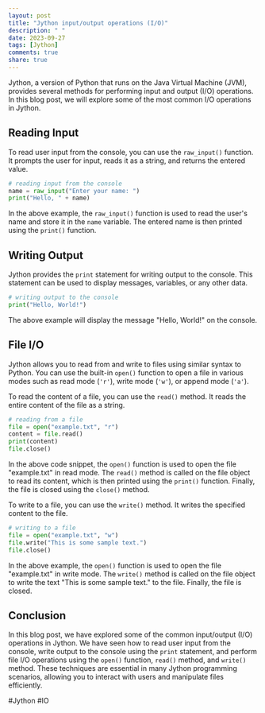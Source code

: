 ```yaml
---
layout: post
title: "Jython input/output operations (I/O)"
description: " "
date: 2023-09-27
tags: [Jython]
comments: true
share: true
---
```


Jython, a version of Python that runs on the Java Virtual Machine (JVM), provides several methods for performing input and output (I/O) operations. In this blog post, we will explore some of the most common I/O operations in Jython.

## Reading Input

To read user input from the console, you can use the `raw_input()` function. It prompts the user for input, reads it as a string, and returns the entered value.

```python
# reading input from the console
name = raw_input("Enter your name: ")
print("Hello, " + name)
```

In the above example, the `raw_input()` function is used to read the user's name and store it in the `name` variable. The entered name is then printed using the `print()` function.

## Writing Output

Jython provides the `print` statement for writing output to the console. This statement can be used to display messages, variables, or any other data.

```python
# writing output to the console
print("Hello, World!")
```

The above example will display the message "Hello, World!" on the console.

## File I/O

Jython allows you to read from and write to files using similar syntax to Python. You can use the built-in `open()` function to open a file in various modes such as read mode (`'r'`), write mode (`'w'`), or append mode (`'a'`).

To read the content of a file, you can use the `read()` method. It reads the entire content of the file as a string.

```python
# reading from a file
file = open("example.txt", "r")
content = file.read()
print(content)
file.close()
```

In the above code snippet, the `open()` function is used to open the file "example.txt" in read mode. The `read()` method is called on the file object to read its content, which is then printed using the `print()` function. Finally, the file is closed using the `close()` method.

To write to a file, you can use the `write()` method. It writes the specified content to the file.

```python
# writing to a file
file = open("example.txt", "w")
file.write("This is some sample text.")
file.close()
```

In the above example, the `open()` function is used to open the file "example.txt" in write mode. The `write()` method is called on the file object to write the text "This is some sample text." to the file. Finally, the file is closed.

## Conclusion

In this blog post, we have explored some of the common input/output (I/O) operations in Jython. We have seen how to read user input from the console, write output to the console using the `print` statement, and perform file I/O operations using the `open()` function, `read()` method, and `write()` method. These techniques are essential in many Jython programming scenarios, allowing you to interact with users and manipulate files efficiently.

#Jython #IO